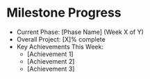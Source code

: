 # Milestone Progress
- Current Phase: [Phase Name] (Week X of Y)
- Overall Project: [X]% complete
- Key Achievements This Week:
  - [Achievement 1]
  - [Achievement 2]
  - [Achievement 3]
